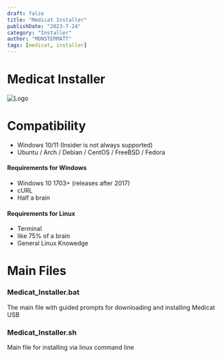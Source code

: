 ```yaml
---
draft: false
title: "Medicat Installer"
publishDate: "2023-7-24"
category: "Installer"
author: "MON5TERMATT"
tags: [medicat, installer]
---
```


# Medicat Installer

![Logo](https://github.com/mon5termatt/medicat_installer/blob/main/icon.png?raw=true)

# Compatibility

- Windows 10/11 (Insider is not always supported)
- Ubuntu / Arch / Debian / CentOS / FreeBSD / Fedora

#### Requirements for Windows

- Windows 10 1703+ (releases after 2017)
- cURL
- Half a brain

#### Requirements for Linux

- Terminal
- like 75% of a brain
- General Linux Knowedge

# Main Files

### Medicat_Installer.bat

The main file with guided prompts for downloading and installing Medicat USB

### Medicat_Installer.sh

Main file for installing via linux command line
